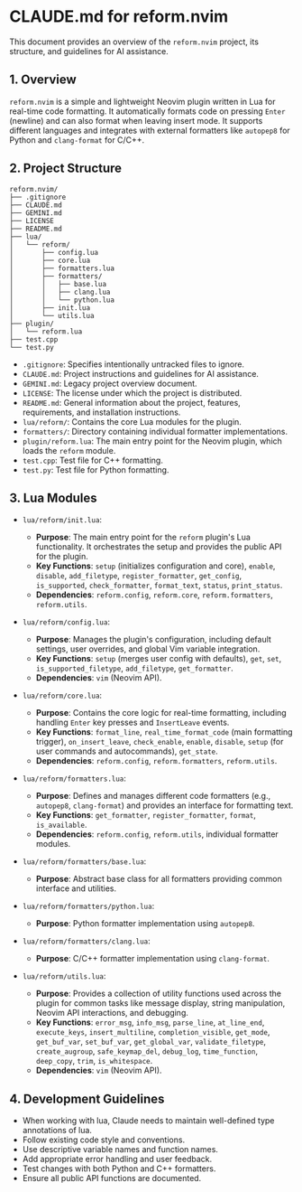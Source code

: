 # CLAUDE.md for reform.nvim

This document provides an overview of the `reform.nvim` project, its structure, and guidelines for AI assistance.

## 1. Overview

`reform.nvim` is a simple and lightweight Neovim plugin written in Lua for real-time code formatting. It automatically formats code on pressing `Enter` (newline) and can also format when leaving insert mode. It supports different languages and integrates with external formatters like `autopep8` for Python and `clang-format` for C/C++.

## 2. Project Structure

```
reform.nvim/
├── .gitignore
├── CLAUDE.md
├── GEMINI.md
├── LICENSE
├── README.md
├── lua/
│   └── reform/
│       ├── config.lua
│       ├── core.lua
│       ├── formatters.lua
│       ├── formatters/
│       │   ├── base.lua
│       │   ├── clang.lua
│       │   └── python.lua
│       ├── init.lua
│       └── utils.lua
├── plugin/
│   └── reform.lua
├── test.cpp
└── test.py
```

-   `.gitignore`: Specifies intentionally untracked files to ignore.
-   `CLAUDE.md`: Project instructions and guidelines for AI assistance.
-   `GEMINI.md`: Legacy project overview document.
-   `LICENSE`: The license under which the project is distributed.
-   `README.md`: General information about the project, features, requirements, and installation instructions.
-   `lua/reform/`: Contains the core Lua modules for the plugin.
-   `formatters/`: Directory containing individual formatter implementations.
-   `plugin/reform.lua`: The main entry point for the Neovim plugin, which loads the `reform` module.
-   `test.cpp`: Test file for C++ formatting.
-   `test.py`: Test file for Python formatting.

## 3. Lua Modules

-   `lua/reform/init.lua`:
    -   **Purpose**: The main entry point for the `reform` plugin's Lua functionality. It orchestrates the setup and provides the public API for the plugin.
    -   **Key Functions**: `setup` (initializes configuration and core), `enable`, `disable`, `add_filetype`, `register_formatter`, `get_config`, `is_supported`, `check_formatter`, `format_text`, `status`, `print_status`.
    -   **Dependencies**: `reform.config`, `reform.core`, `reform.formatters`, `reform.utils`.

-   `lua/reform/config.lua`:
    -   **Purpose**: Manages the plugin's configuration, including default settings, user overrides, and global Vim variable integration.
    -   **Key Functions**: `setup` (merges user config with defaults), `get`, `set`, `is_supported_filetype`, `add_filetype`, `get_formatter`.
    -   **Dependencies**: `vim` (Neovim API).

-   `lua/reform/core.lua`:
    -   **Purpose**: Contains the core logic for real-time formatting, including handling `Enter` key presses and `InsertLeave` events.
    -   **Key Functions**: `format_line`, `real_time_format_code` (main formatting trigger), `on_insert_leave`, `check_enable`, `enable`, `disable`, `setup` (for user commands and autocommands), `get_state`.
    -   **Dependencies**: `reform.config`, `reform.formatters`, `reform.utils`.

-   `lua/reform/formatters.lua`:
    -   **Purpose**: Defines and manages different code formatters (e.g., `autopep8`, `clang-format`) and provides an interface for formatting text.
    -   **Key Functions**: `get_formatter`, `register_formatter`, `format`, `is_available`.
    -   **Dependencies**: `reform.config`, `reform.utils`, individual formatter modules.

-   `lua/reform/formatters/base.lua`:
    -   **Purpose**: Abstract base class for all formatters providing common interface and utilities.

-   `lua/reform/formatters/python.lua`:
    -   **Purpose**: Python formatter implementation using `autopep8`.

-   `lua/reform/formatters/clang.lua`:
    -   **Purpose**: C/C++ formatter implementation using `clang-format`.

-   `lua/reform/utils.lua`:
    -   **Purpose**: Provides a collection of utility functions used across the plugin for common tasks like message display, string manipulation, Neovim API interactions, and debugging.
    -   **Key Functions**: `error_msg`, `info_msg`, `parse_line`, `at_line_end`, `execute_keys`, `insert_multiline`, `completion_visible`, `get_mode`, `get_buf_var`, `set_buf_var`, `get_global_var`, `validate_filetype`, `create_augroup`, `safe_keymap_del`, `debug_log`, `time_function`, `deep_copy`, `trim`, `is_whitespace`.
    -   **Dependencies**: `vim` (Neovim API).

## 4. Development Guidelines

- When working with lua, Claude needs to maintain well-defined type annotations of lua.
- Follow existing code style and conventions.
- Use descriptive variable names and function names.
- Add appropriate error handling and user feedback.
- Test changes with both Python and C++ formatters.
- Ensure all public API functions are documented.